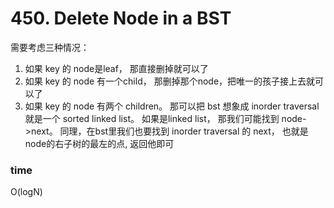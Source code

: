 # 450. Delete Node in a BST

需要考虑三种情况：

1. 如果 key 的 node是leaf， 那直接删掉就可以了
2. 如果 key 的 node 有一个child， 那删掉那个node，把唯一的孩子接上去就可以了
3. 如果 key 的 node 有两个 children。 那可以把 bst 想象成 inorder traversal 就是一个 sorted linked list。 如果是linked list， 那我们可能找到 node->next。 同理，在bst里我们也要找到 inorder traversal 的 next， 也就是 node的右子树的最左的点, 返回他即可

### time

O(logN)

